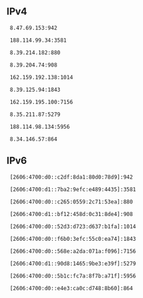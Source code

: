 ## IPv4
```
 8.47.69.153:942
```
```
 188.114.99.34:3581
```
```
 8.39.214.182:880
```
```
 8.39.204.74:908
```
```
 162.159.192.138:1014
```
```
 8.39.125.94:1843
```
```
 162.159.195.100:7156
```
```
 8.35.211.87:5279
```
```
 188.114.98.134:5956
```
```
 8.34.146.57:864
```

## IPv6
```
 [2606:4700:d0::c2df:8da1:80d0:78d9]:942
```
```
 [2606:4700:d1::7ba2:9efc:e489:4435]:3581
```
```
 [2606:4700:d0::c265:0559:2c71:53ea]:880
```
```
 [2606:4700:d1::bf12:458d:0c31:8de4]:908
```
```
 [2606:4700:d0::52d3:d723:d637:b1fa]:1014
```
```
 [2606:4700:d0::f6b0:3efc:55c0:ea74]:1843
```
```
 [2606:4700:d0::568e:a2da:071a:f096]:7156
```
```
 [2606:4700:d1::90d8:1465:9be3:e39f]:5279
```
```
 [2606:4700:d0::5b1c:fc7a:8f7b:a71f]:5956
```
```
 [2606:4700:d0::e4e3:ca0c:d748:8b60]:864
```

